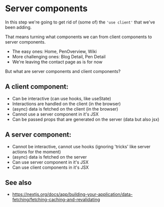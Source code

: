 # Server components

In this step we're going to get rid of (some of) the `'use client'` that we've been adding.

That means turning what components we can from client components to server components.

- The easy ones: Home, PenOverview, Wiki
- More challenging ones: Blog Detail, Pen Detail
- We're leaving the contact page as is for now

But what are server components and client components?

## A client component:

- Can be interactive (can use hooks, like useState)
- Interactions are handled on the client (in the browser)
- (async) data is fetched on the client (in the browser)
- Cannot use a server component in it's JSX
- Can be passed props that are generated on the server (data but also jsx)

## A server component:

- Cannot be interactive, cannot use hooks (ignoring 'tricks' like server actions for the moment)
- (async) data is fetched on the server
- Can use server component in it's JSX
- Can use client components in it's JSX

## See also

- https://nextjs.org/docs/app/building-your-application/data-fetching/fetching-caching-and-revalidating
